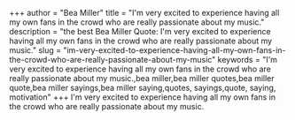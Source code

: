 +++
author = "Bea Miller"
title = "I'm very excited to experience having all my own fans in the crowd who are really passionate about my music."
description = "the best Bea Miller Quote: I'm very excited to experience having all my own fans in the crowd who are really passionate about my music."
slug = "im-very-excited-to-experience-having-all-my-own-fans-in-the-crowd-who-are-really-passionate-about-my-music"
keywords = "I'm very excited to experience having all my own fans in the crowd who are really passionate about my music.,bea miller,bea miller quotes,bea miller quote,bea miller sayings,bea miller saying,quotes, sayings,quote, saying, motivation"
+++
I'm very excited to experience having all my own fans in the crowd who are really passionate about my music.
